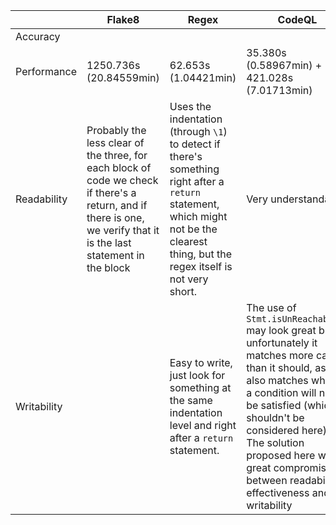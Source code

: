 || Flake8 | Regex | CodeQL |
|---|---|---|---|
Accuracy | | | |
Performance | 1250.736s (20.84559min) | 62.653s (1.04421min) | 35.380s (0.58967min) + 421.028s (7.01713min)|
Readability | Probably the less clear of the three, for each block of code we check if there's a return, and if there is one, we verify that it is the last statement in the block | Uses the indentation (through `\1`) to detect if there's something right after a `return` statement, which might not be the clearest thing, but the regex itself is not very short.| Very understandable |
Writability | | Easy to write, just look for something at the same indentation level and right after a `return` statement. | The use of `Stmt.isUnReachable()` may look great but unfortunately it matches more cases than it should, as it also matches where a condition will never be satisfied (which shouldn't be considered here). The solution proposed here was a great compromise between readability, effectiveness and writability |